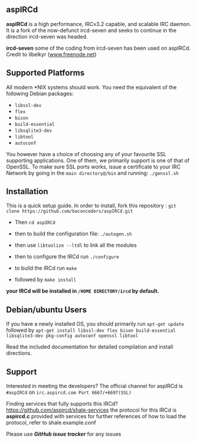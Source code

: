 ## aspIRCd

**aspIRCd** is a high performance, IRCv3.2 capable, and scalable
IRC daemon. It is a fork of the now-defunct ircd-seven and seeks to continue in
the direction ircd-seven was headed.

**ircd-seven**
some of the coding from ircd-seven has been used on aspIRCd. Credit to ilbelkyr (www.freenode.net)
## Supported Platforms

All modern \*NIX systems should work. You need the equivalent of the following
Debian packages:

 - `libssl-dev`
 - `flex`
 - `bison`
 - `build-essential`
 - `libsqlite3-dev`
 - `libtool`
 - `autoconf`
 
 You however have a choice of choosing any of your favourite SSL supporting applications. One of them, we primarily support is one of that of OpenSSL.
 To make sure SSL ports works, issue a certificate to your IRC Network by going in the `main directory@/bin` and running:
 `./genssl.sh`
 
 ## Installation
 
 This is a quick setup guide. In order to install, fork this repository : `git clone https://github.com/baconcoders/aspIRCd.git`
 
* Then `cd aspIRCd`
* then to build the configuration file: `./autogen.sh`
* then use `libtoolize --ltdl` to link all the modules

* then to configure the IRCd run `./configure`
* to build the IRCd run `make`
* followed by `make install`

**your IRCd will be installed in `/HOME DIRECTORY/ircd` by default.**

## Debian/ubuntu Users

If you have a newly installed OS, you should primarily run `apt-get update` followed by `apt-get install libssl-dev flex bison build-essential libsqlite3-dev pkg-config autoconf openssl libtool`

Read the included documentation for detailed compilation and install
directions.

## Support
Interested in meeting the developers?
The official channel for aspIRCd is `#aspIRCd` on
`irc.aspircd.com Port 6667/+6697(SSL)`

Finding services that fully supports this IRCd?
https://github.com/aspircd/shale-services
the protocol for this IRCd is **aspircd.c** provided with services
for further references of how to load the protocol, refer to shale.example.conf

Please use ***GitHub issue tracker*** for any issues

